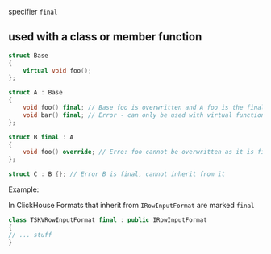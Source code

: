 specifier `final`
## used with a class or member function

```c++
struct Base
{
	virtual void foo();
};

struct A : Base
{
	void foo() final; // Base foo is overwritten and A foo is the final override
	void bar() final; // Error - can only be used with virtual functions
};

struct B final : A
{
	void foo() override; // Erro: foo cannot be overwritten as it is final in A
};

struct C : B {}; // Error B is final, cannot inherit from it
```

Example: 

In ClickHouse Formats that inherit from `IRowInputFormat` are marked `final`

```c++
class TSKVRowInputFormat final : public IRowInputFormat
{
// ... stuff
}
```